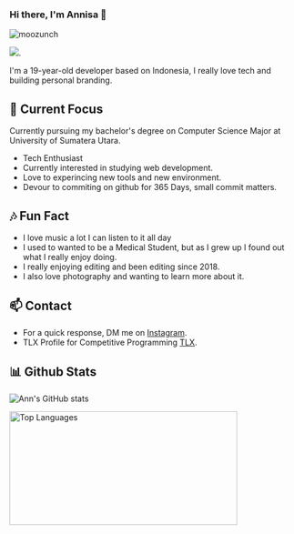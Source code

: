 ### Hi there, I'm Annisa 👋

<p align="left"> <img src="https://komarev.com/ghpvc/?username=moozunch&label=Profile%20views&color=0e75b6&style=flat" alt="moozunch" /> </p>

![](https://github-profile-trophy.vercel.app/?username=moozunch&theme=onedark&no-frame=false&no-bg=true&margin-w=4).

I'm a 19-year-old developer based on Indonesia, I really love tech and building personal branding.

## 🔭 Current Focus

Currently pursuing my bachelor's degree on Computer Science Major at University of Sumatera Utara.
- Tech Enthusiast
- Currently interested in studying web development.
- Love to experincing new tools and new environment.
- Devour to commiting on github for 365 Days, small commit matters.

## 🎶 Fun Fact

- I love music a lot I can listen to it all day
- I used to wanted to be a Medical Student, but as I grew up I found out what I really enjoy doing.
- I really enjoying editing and been editing since 2018.
- I also love photography and wanting to learn more about it.

## 📫 Contact

 - For a quick response, DM me on [Instagram](https://www.instagram.com/apictoresque/). 
 - TLX Profile for Competitive Programming [TLX](https://tlx.toki.id/profiles/moozunch).


 ## 📊 Github Stats

 ![Ann's GitHub stats](https://github-readme-stats.vercel.app/api?username=moozunch&show_icons=true&theme=onedark)
 
<img src="https://github-readme-stats.vercel.app/api/top-langs/?username=moozunch&theme=onedark&hide_border=false&include_all_commits=true&count_private=true&layout=compact" alt="Top Languages" width="400" height="200"></br>
<!--
**moozunch/moozunch** is a ✨ _special_ ✨ repository because its `README.md` (this file) appears on your GitHub profile.

- 🔭 I’m currently working on ...
- 🌱 I’m currently learning ..
- 👯 I’m looking to collaborate on ...
- 🤔 I’m looking for help with ...
- 💬 Ask me about ...
- 📫 How to reach me: ..
- 😄 Pronouns: ...
- ⚡ Fun fact: ...
-->
